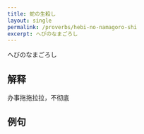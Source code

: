 ```yaml
---
title: 蛇の生殺し
layout: single
permalink: /proverbs/hebi-no-namagoro-shi
excerpt: へびのなまごろし
---
```


へびのなまごろし

## 解释

办事拖拖拉拉，不彻底

## 例句

